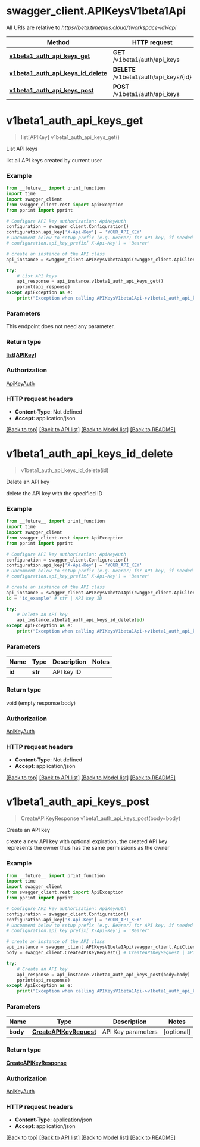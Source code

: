 # swagger_client.APIKeysV1beta1Api

All URIs are relative to *https//beta.timeplus.cloud/{workspace-id}/api*

Method | HTTP request | Description
------------- | ------------- | -------------
[**v1beta1_auth_api_keys_get**](APIKeysV1beta1Api.md#v1beta1_auth_api_keys_get) | **GET** /v1beta1/auth/api_keys | List API keys
[**v1beta1_auth_api_keys_id_delete**](APIKeysV1beta1Api.md#v1beta1_auth_api_keys_id_delete) | **DELETE** /v1beta1/auth/api_keys/{id} | Delete an API key
[**v1beta1_auth_api_keys_post**](APIKeysV1beta1Api.md#v1beta1_auth_api_keys_post) | **POST** /v1beta1/auth/api_keys | Create an API key

# **v1beta1_auth_api_keys_get**
> list[APIKey] v1beta1_auth_api_keys_get()

List API keys

list all API keys created by current user

### Example
```python
from __future__ import print_function
import time
import swagger_client
from swagger_client.rest import ApiException
from pprint import pprint

# Configure API key authorization: ApiKeyAuth
configuration = swagger_client.Configuration()
configuration.api_key['X-Api-Key'] = 'YOUR_API_KEY'
# Uncomment below to setup prefix (e.g. Bearer) for API key, if needed
# configuration.api_key_prefix['X-Api-Key'] = 'Bearer'

# create an instance of the API class
api_instance = swagger_client.APIKeysV1beta1Api(swagger_client.ApiClient(configuration))

try:
    # List API keys
    api_response = api_instance.v1beta1_auth_api_keys_get()
    pprint(api_response)
except ApiException as e:
    print("Exception when calling APIKeysV1beta1Api->v1beta1_auth_api_keys_get: %s\n" % e)
```

### Parameters
This endpoint does not need any parameter.

### Return type

[**list[APIKey]**](APIKey.md)

### Authorization

[ApiKeyAuth](../README.md#ApiKeyAuth)

### HTTP request headers

 - **Content-Type**: Not defined
 - **Accept**: application/json

[[Back to top]](#) [[Back to API list]](../README.md#documentation-for-api-endpoints) [[Back to Model list]](../README.md#documentation-for-models) [[Back to README]](../README.md)

# **v1beta1_auth_api_keys_id_delete**
> v1beta1_auth_api_keys_id_delete(id)

Delete an API key

delete the API key with the specified ID

### Example
```python
from __future__ import print_function
import time
import swagger_client
from swagger_client.rest import ApiException
from pprint import pprint

# Configure API key authorization: ApiKeyAuth
configuration = swagger_client.Configuration()
configuration.api_key['X-Api-Key'] = 'YOUR_API_KEY'
# Uncomment below to setup prefix (e.g. Bearer) for API key, if needed
# configuration.api_key_prefix['X-Api-Key'] = 'Bearer'

# create an instance of the API class
api_instance = swagger_client.APIKeysV1beta1Api(swagger_client.ApiClient(configuration))
id = 'id_example' # str | API key ID

try:
    # Delete an API key
    api_instance.v1beta1_auth_api_keys_id_delete(id)
except ApiException as e:
    print("Exception when calling APIKeysV1beta1Api->v1beta1_auth_api_keys_id_delete: %s\n" % e)
```

### Parameters

Name | Type | Description  | Notes
------------- | ------------- | ------------- | -------------
 **id** | **str**| API key ID | 

### Return type

void (empty response body)

### Authorization

[ApiKeyAuth](../README.md#ApiKeyAuth)

### HTTP request headers

 - **Content-Type**: Not defined
 - **Accept**: application/json

[[Back to top]](#) [[Back to API list]](../README.md#documentation-for-api-endpoints) [[Back to Model list]](../README.md#documentation-for-models) [[Back to README]](../README.md)

# **v1beta1_auth_api_keys_post**
> CreateAPIKeyResponse v1beta1_auth_api_keys_post(body=body)

Create an API key

create a new API key with optional expiration, the created API key represents the owner thus has the same permissions as the owner

### Example
```python
from __future__ import print_function
import time
import swagger_client
from swagger_client.rest import ApiException
from pprint import pprint

# Configure API key authorization: ApiKeyAuth
configuration = swagger_client.Configuration()
configuration.api_key['X-Api-Key'] = 'YOUR_API_KEY'
# Uncomment below to setup prefix (e.g. Bearer) for API key, if needed
# configuration.api_key_prefix['X-Api-Key'] = 'Bearer'

# create an instance of the API class
api_instance = swagger_client.APIKeysV1beta1Api(swagger_client.ApiClient(configuration))
body = swagger_client.CreateAPIKeyRequest() # CreateAPIKeyRequest | API Key parameters (optional)

try:
    # Create an API key
    api_response = api_instance.v1beta1_auth_api_keys_post(body=body)
    pprint(api_response)
except ApiException as e:
    print("Exception when calling APIKeysV1beta1Api->v1beta1_auth_api_keys_post: %s\n" % e)
```

### Parameters

Name | Type | Description  | Notes
------------- | ------------- | ------------- | -------------
 **body** | [**CreateAPIKeyRequest**](CreateAPIKeyRequest.md)| API Key parameters | [optional] 

### Return type

[**CreateAPIKeyResponse**](CreateAPIKeyResponse.md)

### Authorization

[ApiKeyAuth](../README.md#ApiKeyAuth)

### HTTP request headers

 - **Content-Type**: application/json
 - **Accept**: application/json

[[Back to top]](#) [[Back to API list]](../README.md#documentation-for-api-endpoints) [[Back to Model list]](../README.md#documentation-for-models) [[Back to README]](../README.md)

